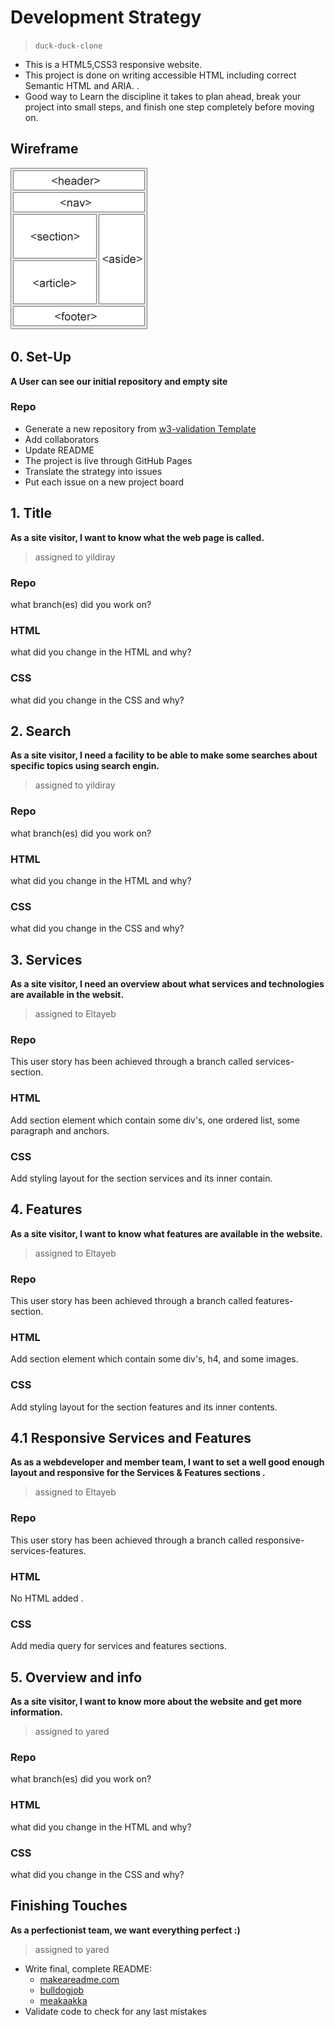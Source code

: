 # Development Strategy

> `duck-duck-clone`

- This is a HTML5,CSS3 responsive website.
- This project is done on writing accessible HTML including correct Semantic HTML and ARIA. .
- Good way to Learn the discipline it takes to plan ahead, break your project into small steps, and finish one step completely before moving on.

## Wireframe

<!-- include a wireframe for your project in this repository, and display it here -->
<!-- wireframe.cc is a good site for getting started with wireframes -->
![wireframe](./images/wireframe.gif)

## 0. Set-Up

__A User can see our initial repository and empty site__

### Repo

- Generate a new repository from [w3-validation Template](https://github.com/HackYourFutureBelgium/w3-validation-template) 
- Add collaborators
- Update README
- The project is live through GitHub Pages
- Translate the strategy into issues
- Put each issue on a new project board

## 1. Title

__As a site visitor, I want to know what the web page is called.__
> assigned to yildiray

### Repo

what branch(es) did you work on?

### HTML

what did you change in the HTML and why?

### CSS

what did you change in the CSS and why?

## 2. Search

__As a site visitor, I need a facility to be able to make some searches about specific topics using search engin.__
> assigned to yildiray

### Repo

what branch(es) did you work on?

### HTML

what did you change in the HTML and why?

### CSS

what did you change in the CSS and why?

## 3. Services

__As a site visitor, I need an overview about what services and technologies are available in the websit.__
> assigned to Eltayeb

### Repo

This user story has been achieved through a branch called services-section.

### HTML

Add section element which contain some div's, one ordered list, some paragraph and anchors. 

### CSS

Add styling layout for the section services and its inner contain.

## 4. Features

__As a site visitor, I want to know what features are available in the website.__
> assigned to Eltayeb

### Repo

This user story has been achieved through a branch called features-section.

### HTML

Add section element which contain some div's, h4, and some images.

### CSS

Add styling layout for the section features and its inner contents.


## 4.1 Responsive Services and Features

__As as a webdeveloper and member team, I want to set a well good enough layout and responsive for the Services & Features sections .__

> assigned to Eltayeb

### Repo

This user story has been achieved through a branch called responsive-services-features.

### HTML

No HTML added .

### CSS

Add media query for services and features sections.


## 5. Overview and info

__As a site visitor, I want to know more about the website and get more information.__
> assigned to yared

### Repo

what branch(es) did you work on?

### HTML

what did you change in the HTML and why?

### CSS

what did you change in the CSS and why?

## Finishing Touches

__As a perfectionist team, we want everything perfect :)__
> assigned to yared

- Write final, complete README:
  - [makeareadme.com](https://www.makeareadme.com/)
  - [bulldogjob](https://bulldogjob.com/news/449-how-to-write-a-good-readme-for-your-github-project)
  - [meakaakka](https://medium.com/@meakaakka/a-beginners-guide-to-writing-a-kickass-readme-7ac01da88ab3)
- Validate code to check for any last mistakes
